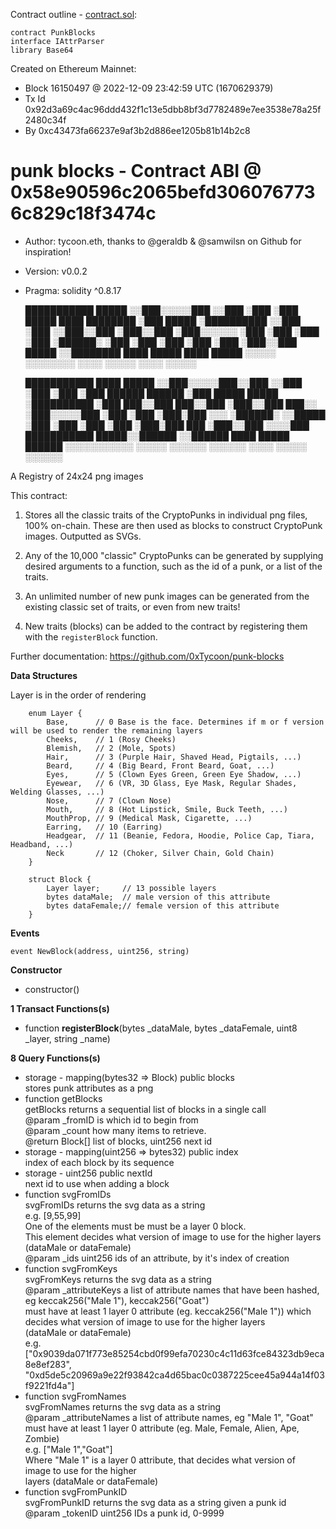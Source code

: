 Contract outline - [contract.sol](contract.sol):

```
contract PunkBlocks
interface IAttrParser
library Base64
```


Created on Ethereum Mainnet:
- Block 16150497 @ 2022-12-09 23:42:59 UTC (1670629379)
- Tx Id 0x92d3a69c4ac96ddd432f1c13e5dbb8bf3d7782489e7ee3538e78a25f2480c34f
- By 0xc43473fa66237e9af3b2d886ee1205b81b14b2c8


# punk blocks - Contract ABI @ 0x58e90596c2065befd3060767736c829c18f3474c

- Author: tycoon.eth, thanks to @geraldb & @samwilsn on Github for inspiration!
- Version: v0.0.2
- Pragma: solidity ^0.8.17


     ███████████                        █████
    ░░███░░░░░███                      ░░███
     ░███    ░███ █████ ████ ████████   ░███ █████
     ░██████████ ░░███ ░███ ░░███░░███  ░███░░███
     ░███░░░░░░   ░███ ░███  ░███ ░███  ░██████░
     ░███         ░███ ░███  ░███ ░███  ░███░░███
     █████        ░░████████ ████ █████ ████ █████
    ░░░░░          ░░░░░░░░ ░░░░ ░░░░░ ░░░░ ░░░░░
    
    
    
     ███████████  ████                    █████
    ░░███░░░░░███░░███                   ░░███
     ░███    ░███ ░███   ██████   ██████  ░███ █████  █████
     ░██████████  ░███  ███░░███ ███░░███ ░███░░███  ███░░
     ░███░░░░░███ ░███ ░███ ░███░███ ░░░  ░██████░  ░░█████
     ░███    ░███ ░███ ░███ ░███░███  ███ ░███░░███  ░░░░███
     ███████████  █████░░██████ ░░██████  ████ █████ ██████
    ░░░░░░░░░░░  ░░░░░  ░░░░░░   ░░░░░░  ░░░░ ░░░░░ ░░░░░░

A Registry of 24x24 png images

This contract:

1. Stores all the classic traits of the CryptoPunks in
individual png files, 100% on-chain. These are then used as
blocks to construct CryptoPunk images. Outputted as SVGs.

2. Any of the 10,000 "classic" CryptoPunks can be generated
by supplying desired arguments to a function, such as
the id of a punk, or a list of the traits.

3. An unlimited number of new punk images can be generated from
the existing classic set of traits, or even from new traits!

4. New traits (blocks) can be added to the contract by
registering them with the `registerBlock` function.

Further documentation:
https://github.com/0xTycoon/punk-blocks



**Data Structures**

Layer is in the order of rendering

        enum Layer {
            Base,      // 0 Base is the face. Determines if m or f version will be used to render the remaining layers
            Cheeks,    // 1 (Rosy Cheeks)
            Blemish,   // 2 (Mole, Spots)
            Hair,      // 3 (Purple Hair, Shaved Head, Pigtails, ...)
            Beard,     // 4 (Big Beard, Front Beard, Goat, ...)
            Eyes,      // 5 (Clown Eyes Green, Green Eye Shadow, ...)
            Eyewear,   // 6 (VR, 3D Glass, Eye Mask, Regular Shades, Welding Glasses, ...)
            Nose,      // 7 (Clown Nose)
            Mouth,     // 8 (Hot Lipstick, Smile, Buck Teeth, ...)
            MouthProp, // 9 (Medical Mask, Cigarette, ...)
            Earring,   // 10 (Earring)
            Headgear,  // 11 (Beanie, Fedora, Hoodie, Police Cap, Tiara, Headband, ...)
            Neck       // 12 (Choker, Silver Chain, Gold Chain)
        }

        struct Block {
            Layer layer;     // 13 possible layers
            bytes dataMale;  // male version of this attribute
            bytes dataFemale;// female version of this attribute
        }


**Events**

    event NewBlock(address, uint256, string)



**Constructor**

- constructor()

**1 Transact Functions(s)**

- function **registerBlock**(bytes _dataMale, bytes _dataFemale, uint8 _layer, string _name)

**8 Query Functions(s)**

-  storage - mapping(bytes32 => Block) public blocks <br> stores punk attributes as a png
-  function getBlocks <br> getBlocks returns a sequential list of blocks in a single call <br>     @param _fromID is which id to begin from <br>     @param _count how many items to retrieve. <br>     @return Block[] list of blocks, uint256 next id
-  storage - mapping(uint256 => bytes32) public index <br> index of each block by its sequence
-  storage - uint256 public nextId <br> next id to use when adding a block
-  function svgFromIDs <br> svgFromIDs returns the svg data as a string <br>        e.g. [9,55,99] <br>        One of the elements must be must be a layer 0 block. <br>        This element decides what version of image to use for the higher layers <br>        (dataMale or dataFemale) <br>      @param _ids uint256 ids of an attribute, by it's index of creation
-  function svgFromKeys <br> svgFromKeys returns the svg data as a string <br> @param _attributeKeys a list of attribute names that have been hashed, <br>         eg keccak256("Male 1"), keccak256("Goat") <br>         must have at least 1 layer 0 attribute (eg. keccak256("Male 1")) which <br>         decides what version of image to use for the higher layers <br>         (dataMale or dataFemale) <br>         e.g. ["0x9039da071f773e85254cbd0f99efa70230c4c11d63fce84323db9eca8e8ef283", <br>         "0xd5de5c20969a9e22f93842ca4d65bac0c0387225cee45a944a14f03f9221fd4a"]
-  function svgFromNames <br> svgFromNames returns the svg data as a string <br> @param _attributeNames a list of attribute names, eg "Male 1", "Goat" <br>    must have at least 1 layer 0 attribute (eg. Male, Female, Alien, Ape, Zombie) <br>    e.g. ["Male 1","Goat"] <br>    Where "Male 1" is a layer 0 attribute, that decides what version of <br>    image to use for the higher <br>   layers (dataMale or dataFemale)
-  function svgFromPunkID <br> svgFromPunkID returns the svg data as a string given a punk id <br>     @param _tokenID uint256 IDs a punk id, 0-9999
